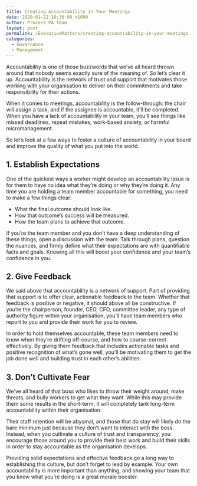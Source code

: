 ```yaml
---
title: Creating Accountability in Your Meetings
date: 2020-01-22 10:30:00 +1000
author: Process PA Team
layout: post
permalink: /ExecutiveMatters/creating-accountability-in-your-meetings
categories:
  - Governance
  - Management
---
```


Accountability is one of those buzzwords that we’ve all heard thrown around that nobody seems exactly sure of the meaning of. So let’s clear it up. Accountability is the network of trust and support that motivates those working with your organisation to deliver on their commitments and take responsibility for their actions.

When it comes to meetings, accountability is the follow-through: the chair will assign a task, and if the assignee is accountable, it’ll be completed. When you have a lack of accountability in your team, you’ll see things like missed deadlines, repeat mistakes, work-based anxiety, or harmful micromanagement.

So let’s look at a few ways to foster a culture of accountability in your board and improve the quality of what you put into the world.

## **1\. Establish Expectations**

One of the quickest ways a worker might develop an accountability issue is for them to have no idea what they’re doing or why they’re doing it. Any time you are holding a team member accountable for something, you need to make a few things clear:

* What the final outcome should look like.
* How that outcome’s success will be measured.
* How the team plans to achieve that outcome.

If you’re the team member and you don’t have a deep understanding of these things, open a discussion with the team. Talk through plans, question the nuances, and firmly define what their expectations are with quantifiable facts and goals. Knowing all this will boost your confidence and your team’s confidence in you.

## **2\. Give Feedback**

We said above that accountability is a network of support. Part of providing that support is to offer clear, actionable feedback to the team. Whether that feedback is positive or negative, it should above all be constructive. If you’re the chairperson, founder, CEO, CFO, committee leader, any type of authority figure within your organisation, you’ll have team members who report to you and provide their work for you to review.

In order to hold themselves accountable, these team members need to know when they’re drifting off-course, and how to course-correct effectively. By giving them feedback that includes actionable tasks and positive recognition of what’s gone well, you’ll be motivating them to get the job done well and building trust in each other’s abilities.

## **3\. Don’t Cultivate Fear**

We’ve all heard of that boss who likes to throw their weight around, make threats, and bully workers to get what they want. While this may provide them some results in the short-term, it will completely tank long-term accountability within their organisation.

Their staff retention will be abysmal, and those that do stay will likely do the bare minimum just because they don’t want to interact with the boss. Instead, when you cultivate a culture of trust and transparency, you encourage those around you to provide their best work and build their skills in order to stay accountable as the organisation develops.

Providing solid expectations and effective feedback go a long way to establishing this culture, but don’t forget to lead by example. Your own accountability is more important than anything, and showing your team that you know what you’re doing is a great morale booster.